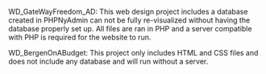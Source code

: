 WD_GateWayFreedom_AD: This web design project includes a database created in PHPNyAdmin can not be fully
re-visualized without having the database properly set up. All files are ran in PHP and a server 
compatible with PHP is required for the website to run. 

WD_BergenOnABudget: This project only includes HTML and CSS files and does not include any database
and will run without a server. 
